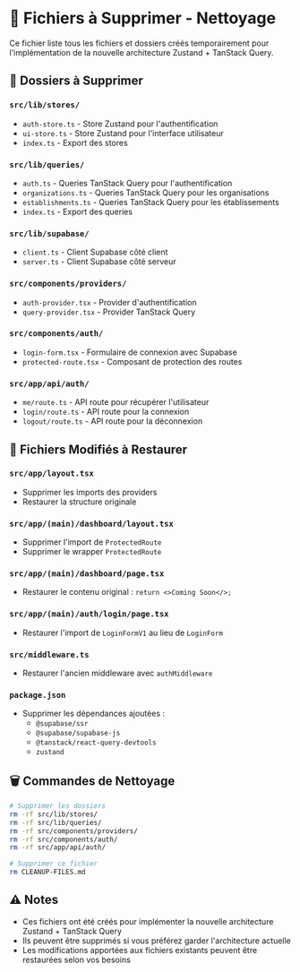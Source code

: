 # 🧹 Fichiers à Supprimer - Nettoyage

Ce fichier liste tous les fichiers et dossiers créés temporairement pour l'implémentation de la nouvelle architecture Zustand + TanStack Query.

## 📁 Dossiers à Supprimer

### `src/lib/stores/`

- `auth-store.ts` - Store Zustand pour l'authentification
- `ui-store.ts` - Store Zustand pour l'interface utilisateur
- `index.ts` - Export des stores

### `src/lib/queries/`

- `auth.ts` - Queries TanStack Query pour l'authentification
- `organizations.ts` - Queries TanStack Query pour les organisations
- `establishments.ts` - Queries TanStack Query pour les établissements
- `index.ts` - Export des queries

### `src/lib/supabase/`

- `client.ts` - Client Supabase côté client
- `server.ts` - Client Supabase côté serveur

### `src/components/providers/`

- `auth-provider.tsx` - Provider d'authentification
- `query-provider.tsx` - Provider TanStack Query

### `src/components/auth/`

- `login-form.tsx` - Formulaire de connexion avec Supabase
- `protected-route.tsx` - Composant de protection des routes

### `src/app/api/auth/`

- `me/route.ts` - API route pour récupérer l'utilisateur
- `login/route.ts` - API route pour la connexion
- `logout/route.ts` - API route pour la déconnexion

## 📄 Fichiers Modifiés à Restaurer

### `src/app/layout.tsx`

- Supprimer les imports des providers
- Restaurer la structure originale

### `src/app/(main)/dashboard/layout.tsx`

- Supprimer l'import de `ProtectedRoute`
- Supprimer le wrapper `ProtectedRoute`

### `src/app/(main)/dashboard/page.tsx`

- Restaurer le contenu original : `return <>Coming Soon</>;`

### `src/app/(main)/auth/login/page.tsx`

- Restaurer l'import de `LoginFormV1` au lieu de `LoginForm`

### `src/middleware.ts`

- Restaurer l'ancien middleware avec `authMiddleware`

### `package.json`

- Supprimer les dépendances ajoutées :
  - `@supabase/ssr`
  - `@supabase/supabase-js`
  - `@tanstack/react-query-devtools`
  - `zustand`

## 🗑️ Commandes de Nettoyage

```bash
# Supprimer les dossiers
rm -rf src/lib/stores/
rm -rf src/lib/queries/
rm -rf src/components/providers/
rm -rf src/components/auth/
rm -rf src/app/api/auth/

# Supprimer ce fichier
rm CLEANUP-FILES.md
```

## ⚠️ Notes

- Ces fichiers ont été créés pour implémenter la nouvelle architecture Zustand + TanStack Query
- Ils peuvent être supprimés si vous préférez garder l'architecture actuelle
- Les modifications apportées aux fichiers existants peuvent être restaurées selon vos besoins
